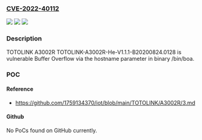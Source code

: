 ### [CVE-2022-40112](https://cve.mitre.org/cgi-bin/cvename.cgi?name=CVE-2022-40112)
![](https://img.shields.io/static/v1?label=Product&message=n%2Fa&color=blue)
![](https://img.shields.io/static/v1?label=Version&message=n%2Fa&color=blue)
![](https://img.shields.io/static/v1?label=Vulnerability&message=n%2Fa&color=brighgreen)

### Description

TOTOLINK A3002R TOTOLINK-A3002R-He-V1.1.1-B20200824.0128 is vulnerable Buffer Overflow via the hostname parameter in binary /bin/boa.

### POC

#### Reference
- https://github.com/1759134370/iot/blob/main/TOTOLINK/A3002R/3.md

#### Github
No PoCs found on GitHub currently.

